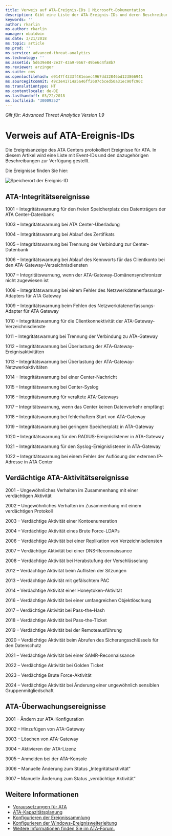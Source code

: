 ```yaml
---
title: Verweis auf ATA-Ereignis-IDs | Microsoft-Dokumentation
description: Gibt eine Liste der ATA-Ereignis-IDs und deren Beschreibungen zurück.
keywords: ''
author: rkarlin
ms.author: rkarlin
manager: mbaldwin
ms.date: 3/21/2018
ms.topic: article
ms.prod: ''
ms.service: advanced-threat-analytics
ms.technology: ''
ms.assetid: 5d639e84-2e37-43a9-9667-49be6c4fa8b7
ms.reviewer: arzinger
ms.suite: ems
ms.openlocfilehash: e9147f4333f481eaec4967dd32846bd123866941
ms.sourcegitcommit: 49c3e41714a5a46ff2607cbced50a31ec90fc90c
ms.translationtype: HT
ms.contentlocale: de-DE
ms.lasthandoff: 03/22/2018
ms.locfileid: "30009352"
---
```

*Gilt für: Advanced Threat Analytics Version 1.9*


# <a name="ata-event-id-reference"></a>Verweis auf ATA-Ereignis-IDs

Die Ereignisanzeige des ATA Centers protokolliert Ereignisse für ATA. In diesem Artikel wird eine Liste mit Event-IDs und den dazugehörigen Beschreibungen zur Verfügung gestellt.

Die Ereignisse finden Sie hier:

![Speicherort der Ereignis-ID](./media/event-id-location.png)

## <a name="ata-health-events"></a>ATA-Integritätsereignisse

1001 – Integritätswarnung für den freien Speicherplatz des Datenträgers der ATA Center-Datenbank 

1003 – Integritätswarnung bei ATA Center-Überladung 

1004 – Integritätswarnung bei Ablauf des Zertifikats 

1005 – Integritätswarnung bei Trennung der Verbindung zur Center-Datenbank 

1006 – Integritätswarnung bei Ablauf des Kennworts für das Clientkonto bei den ATA-Gateway-Verzeichnisdiensten 

1007 – Integritätswarnung, wenn der ATA-Gateway-Domänensynchronizer nicht zugewiesen ist 

1008 – Integritätswarnung bei einem Fehler des Netzwerkdatenerfassungs-Adapters für ATA Gateway 

1009 – Integritätswarnung beim Fehlen des Netzwerkdatenerfassungs-Adapter für ATA Gateway 

1010 – Integritätswarnung für die Clientkonnektivität der ATA-Gateway-Verzeichnisdienste 

1011 – Integritätswarnung bei Trennung der Verbindung zu ATA-Gateway 

1012 – Integritätswarnung bei Überlastung der ATA-Gateway-Ereignisaktivitäten 

1013 – Integritätswarnung bei Überlastung der ATA-Gateway-Netzwerkaktivitäten 

1014 – Integritätswarnung bei einer Center-Nachricht 

1015 – Integritätswarnung bei Center-Syslog 

1016 – Integritätswarnung für veraltete ATA-Gateways 

1017 – Integritätswarnung, wenn das Center keinen Datenverkehr empfängt 

1018 – Integritätswarnung bei fehlerhaftem Start von ATA-Gateway 

1019 – Integritätswarnung bei geringem Speicherplatz in ATA-Gateway 

1020 – Integritätswarnung für den RADIUS-Ereignislistener in ATA-Gateway 

1021 – Integritätswarnung für den Syslog-Ereignislistener in ATA-Gateway 

1022 – Integritätswarnung bei einem Fehler der Auflösung der externen IP-Adresse in ATA Center 
 
## <a name="ata-suspicious-activity-events"></a>Verdächtige ATA-Aktivitätsereignisse

2001 – Ungewöhnliches Verhalten im Zusammenhang mit einer verdächtigen Aktivität 

2002 – Ungewöhnliches Verhalten im Zusammenhang mit einem verdächtigen Protokoll 

2003 – Verdächtige Aktivität einer Kontoenumeration 

2004 – Verdächtige Aktivität eines Brute Force-LDAPs 

2006 – Verdächtige Aktivität bei einer Replikation von Verzeichnisdiensten 

2007 – Verdächtige Aktivität bei einer DNS-Reconnaissance 

2008 – Verdächtige Aktivität bei Herabstufung der Verschlüsselung 

2012 – Verdächtige Aktivität beim Auflisten der Sitzungen 

2013 – Verdächtige Aktivität mit gefälschtem PAC 

2014 – Verdächtige Aktivität einer Honeytoken-Aktivität 

2016 – Verdächtige Aktivität bei einer umfangreichen Objektlöschung 

2017 – Verdächtige Aktivität bei Pass-the-Hash 

2018 – Verdächtige Aktivität bei Pass-the-Ticket 

2019 – Verdächtige Aktivität bei der Remoteausführung 

2020 – Verdächtige Aktivität beim Abrufen des Sicherungsschlüssels für den Datenschutz 

2021 – Verdächtige Aktivität bei einer SAMR-Reconnaissance 

2022 – Verdächtige Aktivität bei Golden Ticket 

2023 – Verdächtige Brute Force-Aktivität 

2024 – Verdächtige Aktivität bei Änderung einer ungewöhnlich sensiblen Gruppenmitgliedschaft  

## <a name="ata-auditing-events"></a>ATA-Überwachungsereignisse

3001 – Ändern zur ATA-Konfiguration 

3002 – Hinzufügen von ATA-Gateway

3003 – Löschen von ATA-Gateway

3004 – Aktivieren der ATA-Lizenz

3005 – Anmelden bei der ATA-Konsole

3006 – Manuelle Änderung zum Status „Integritätsaktivität“ 

3007 – Manuelle Änderung zum Status „verdächtige Aktivität“ 


## <a name="see-also"></a>Weitere Informationen
- [Voraussetzungen für ATA](ata-prerequisites.md)
- [ATA-Kapazitätsplanung](ata-capacity-planning.md)
- [Konfigurieren der Ereignissammlung](configure-event-collection.md)
- [Konfigurieren der Windows-Ereignisweiterleitung](configure-event-collection.md#configuring-windows-event-forwarding)
- [Weitere Informationen finden Sie im ATA-Forum.](https://social.technet.microsoft.com/Forums/security/home?forum=mata)
